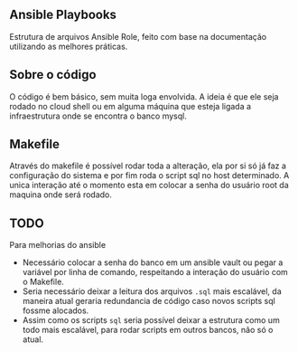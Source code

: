 ## Ansible Playbooks

Estrutura de arquivos Ansible Role, feito com base na documentação utilizando as melhores práticas.

## Sobre o código

O código é bem básico, sem muita loga envolvida. A ideia é que ele seja rodado no cloud shell ou em alguma máquina que esteja ligada a infraestrutura onde se encontra o banco mysql.

## Makefile

Através do makefile é possível rodar toda a alteração, ela por si só já faz a configuração do sistema e por fim roda o script sql no host determinado. A unica interação até o momento esta em colocar a senha do usuário root da maquina onde será rodado.

## TODO

Para melhorias do ansible

- Necessário colocar a senha do banco em um ansible vault ou pegar a variável por linha de comando, respeitando a interação do usuário com o Makefile.
- Seria necessário deixar a leitura dos arquivos `.sql` mais escalável, da maneira atual geraria redundancia de código caso novos scripts sql fossme alocados.
- Assim como os scripts `sql` seria possível deixar a estrutura como um todo mais escalável, para rodar scripts em outros bancos, não só o atual.